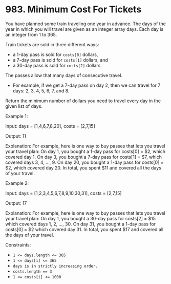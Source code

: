 # 983. Minimum Cost For Tickets

You have planned some train traveling one year in advance. The days of the year in which you will travel are given as an
integer array days. Each day is an integer from 1 to 365.

Train tickets are sold in three different ways:

- a 1-day pass is sold for `costs[0]` dollars,
- a 7-day pass is sold for `costs[1]` dollars, and
- a 30-day pass is sold for `costs[2]` dollars.

The passes allow that many days of consecutive travel.

- For example, if we get a 7-day pass on day 2, then we can travel for 7 days: 2, 3, 4, 5, 6, 7, and 8.

Return the minimum number of dollars you need to travel every day in the given list of days.

Example 1:

Input: days = [1,4,6,7,8,20], costs = [2,7,15]

Output: 11

Explanation: For example, here is one way to buy passes that lets you travel your travel plan:
On day 1, you bought a 1-day pass for costs[0] = $2, which covered day 1.
On day 3, you bought a 7-day pass for costs[1] = $7, which covered days 3, 4, ..., 9.
On day 20, you bought a 1-day pass for costs[0] = $2, which covered day 20.
In total, you spent $11 and covered all the days of your travel.

Example 2:

Input: days = [1,2,3,4,5,6,7,8,9,10,30,31], costs = [2,7,15]

Output: 17

Explanation: For example, here is one way to buy passes that lets you travel your travel plan:
On day 1, you bought a 30-day pass for costs[2] = $15 which covered days 1, 2, ..., 30.
On day 31, you bought a 1-day pass for costs[0] = $2 which covered day 31.
In total, you spent $17 and covered all the days of your travel.

Constraints:

- `1 <= days.length <= 365`
- `1 <= days[i] <= 365`
- `days is in strictly increasing order.`
- `costs.length == 3`
- `1 <= costs[i] <= 1000`


